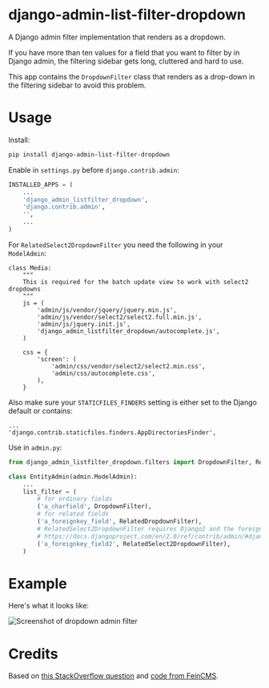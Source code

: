 # django-admin-list-filter-dropdown

A Django admin filter implementation that renders as a dropdown.

If you have more than ten values for a field that you want to filter by in
Django admin, the filtering sidebar gets long, cluttered and hard to use.

This app contains the `DropdownFilter` class that renders as a drop-down in the
filtering sidebar to avoid this problem.

# Usage

Install:

```sh
pip install django-admin-list-filter-dropdown
```

Enable in `settings.py` before `django.contrib.admin`:

```py
INSTALLED_APPS = (
    ...
    'django_admin_listfilter_dropdown',
    'django.contrib.admin',
    '',
    ...
)

```

For `RelatedSelect2DropdownFilter` you need the following in your `ModelAdmin`:

```
class Media:
    """
    This is required for the batch update view to work with select2 dropdowns
    """
    js = (
        'admin/js/vendor/jquery/jquery.min.js',
        'admin/js/vendor/select2/select2.full.min.js',
        'admin/js/jquery.init.js',
        'django_admin_listfilter_dropdown/autocomplete.js',
    )

    css = {
        'screen': (
            'admin/css/vendor/select2/select2.min.css',
            'admin/css/autocomplete.css',
        ),
    }
```

Also make sure your `STATICFILES_FINDERS` setting is either set to the Django default or contains:

```
...
'django.contrib.staticfiles.finders.AppDirectoriesFinder',
```

Use in `admin.py`:

```py
from django_admin_listfilter_dropdown.filters import DropdownFilter, RelatedDropdownFilter

class EntityAdmin(admin.ModelAdmin):
    ...
    list_filter = (
        # for ordinary fields
        ('a_charfield', DropdownFilter),
        # for related fields
        ('a_foreignkey_field', RelatedDropdownFilter),
        # RelatedSelect2DropdownFilter requires Django2 and the foreignkey field needs to be listed in the ModelAdmin's search_fields and autocomplete_fields 
        # https://docs.djangoproject.com/en/2.0/ref/contrib/admin/#django.contrib.admin.ModelAdmin.autocomplete_fields
        ('a_foreignkey_field2', RelatedSelect2DropdownFilter),
    )
```

# Example

Here's what it looks like:

![Screenshot of dropdown admin filter](https://raw.githubusercontent.com/mrts/django-admin-list-filter-dropdown/master/docs/list-filter-dropdown.png)

# Credits

Based on [this StackOverflow question](http://stackoverflow.com/a/20900314/258772) and
[code from FeinCMS](https://github.com/feincms/feincms/blob/master/feincms/templates/admin/filter.html).

